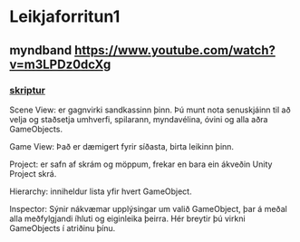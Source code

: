 # Leikjaforritun1
## myndband https://www.youtube.com/watch?v=m3LPDz0dcXg
### [skriptur](skriftur)

Scene View: er gagnvirki sandkassinn þinn. Þú munt nota senuskjáinn til að velja og staðsetja umhverfi, spilarann, myndavélina, óvini og alla aðra GameObjects.

Game View: Það er dæmigert fyrir síðasta, birta leikinn þinn.

Project: er safn af skrám og möppum, frekar en bara ein ákveðin Unity Project skrá.

Hierarchy: inniheldur lista yfir hvert GameObject.

Inspector: Sýnir nákvæmar upplýsingar um valið GameObject, þar á meðal alla meðfylgjandi íhluti og eiginleika þeirra. Hér breytir þú virkni GameObjects í atriðinu þínu.
